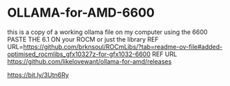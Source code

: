 # OLLAMA-for-AMD-6600
this is a copy of a working ollama file on my computer using the 6600
PASTE THE 6.1 ON your ROCM or just the library
REF  URL=https://github.com/brknsoul/ROCmLibs/?tab=readme-ov-file#added-optimised_rocmlibs_gfx10327z-for-gfx1032-6600
REF URL https://github.com/likelovewant/ollama-for-amd/releases

https://bit.ly/3Utn6Ry
